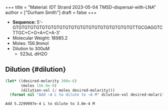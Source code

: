 +++
title = "Material: IDT Strand 2023-05-04 TMSD-dispersal-with-LNA"
author = ["Durham Smith"]
draft = false
+++

-   **Sequence:** 5'-GTGTGTGTGTGTGTGTGTGTGTGTGTGTGTGTGTGTGTGTGTTGCGAGGTCTTGC+C+G+A+C+A-3'
-   Molecular Weight: 18985.2
-   Moles: 156.9nmol
-   Dilution to 300uM
    -   523uL diH2O


## Dilution {#dilution}

```lisp
(let* ((desired-molarity 300e-6)
       (moles 156.9e-9)
       (dilution-vol (/ moles desired-molarity)))
  (format nil "Add ~A L to dilute to ~A M" dilution-vol desired-molarity))

```

```text
Add 5.2299997e-4 L to dilute to 3.0e-4 M
```

